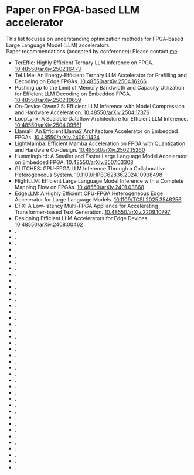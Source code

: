 # Paper on FPGA-based LLM accelerator
This list focuses on understanding optimization methods for FPGA-based Large Language Model (LLM) accelerators.   
Paper recommendations (accepted by conference): Please contact [me](yxue732@aucklanduni.ac.nz).  

* TerEffic: Highly Efficient Ternary LLM Inference on FPGA. [10.48550/arXiv.2502.16473](http://arxiv.org/abs/2502.16473)
* TeLLMe: An Energy-Efficient Ternary LLM Accelerator for Prefilling and Decoding on Edge FPGAs. [10.48550/arXiv.2504.16266](http://arxiv.org/abs/2504.16266)
* Pushing up to the Limit of Memory Bandwidth and Capacity Utilization for Efficient LLM Decoding on Embedded FPGA. [10.48550/arXiv.2502.10659](http://arxiv.org/abs/2502.10659)
* On-Device Qwen2.5: Efficient LLM Inference with Model Compression and Hardware Acceleration. [10.48550/arXiv.2504.17376](http://arxiv.org/abs/2504.17376)
* LoopLynx: A Scalable Dataflow Architecture for Efficient LLM Inference. [10.48550/arXiv.2504.09561](http://arxiv.org/abs/2504.09561)
* LlamaF: An Efficient Llama2 Architecture Accelerator on Embedded FPGAs. [10.48550/arXiv.2409.11424](http://arxiv.org/abs/2409.11424)
* LightMamba: Efficient Mamba Acceleration on FPGA with Quantization and Hardware Co-design. [10.48550/arXiv.2502.15260](http://arxiv.org/abs/2502.15260)
* Hummingbird: A Smaller and Faster Large Language Model Accelerator on Embedded FPGA. [10.48550/arXiv.2507.03308](http://arxiv.org/abs/2507.03308)
* GLITCHES: GPU-FPGA LLM Inference Through a Collaborative Heterogeneous System. [10.1109/HPEC62836.2024.10938498](https://ieeexplore.ieee.org/abstract/document/10938498)
* FlightLLM: Efficient Large Language Model Inference with a Complete Mapping Flow on FPGAs. [10.48550/arXiv.2401.03868](http://arxiv.org/abs/2401.03868)
* EdgeLLM: A Highly Efficient CPU-FPGA Heterogeneous Edge Accelerator for Large Language Models. [10.1109/TCSI.2025.3546256](https://ieeexplore.ieee.org/abstract/document/10916480)
* DFX: A Low-latency Multi-FPGA Appliance for Accelerating Transformer-based Text Generation. [10.48550/arXiv.2209.10797](http://arxiv.org/abs/2209.10797)
* Designing Efficient LLM Accelerators for Edge Devices. [10.48550/arXiv.2408.00462](http://arxiv.org/abs/2408.00462)
* . []()
* . []()
* . []()
* . []()
* . []()
* . []()
* . []()
* . []()
* . []()
* . []()
* . []()
* . []()
* . []()
* . []()
* . []()
* . []()
* . []()
* . []()
* . []()
* . []()
* . []()
* . []()
* . []()
* . []()
* . []()
* . []()
* . []()
* . []()
* . []()
* . []()
* . []()
* . []()
* . []()
* . []()
* . []()
* . []()
* . []()
* . []()
* . []()
  
